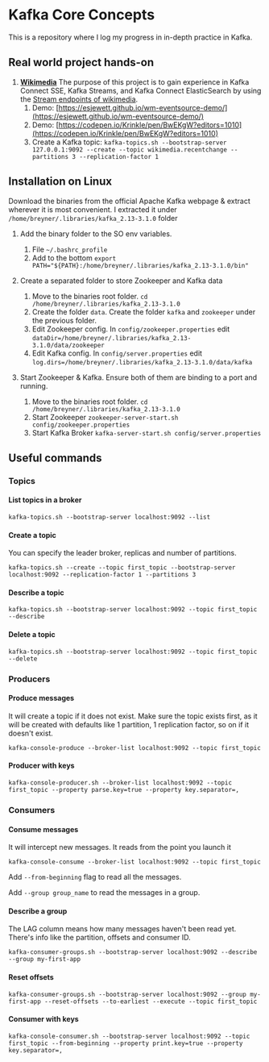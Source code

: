 # Kafka Core Concepts
This is a repository where I log my progress in in-depth practice in Kafka.

## Real world project hands-on
1. [**Wikimedia**](https://github.com/Tavet/KafkaCoreConcepts/tree/main/wikimedia) The purpose of this project is to gain experience in Kafka Connect SSE, Kafka Streams, and Kafka Connect ElasticSearch by using the [Stream endpoints of wikimedia](https://stream.wikimedia.org/?doc).
   1. Demo: [https://esjewett.github.io/wm-eventsource-demo/](https://esjewett.github.io/wm-eventsource-demo/)
   2. Demo: [https://codepen.io/Krinkle/pen/BwEKgW?editors=1010](https://codepen.io/Krinkle/pen/BwEKgW?editors=1010)
   3. Create a Kafka topic: ```kafka-topics.sh --bootstrap-server 127.0.0.1:9092 --create --topic wikimedia.recentchange --partitions 3 --replication-factor 1```

## Installation on Linux
Download the binaries from the official Apache Kafka webpage & extract wherever it is most convenient.
I extracted it under ```/home/breyner/.libraries/kafka_2.13-3.1.0``` folder

1. Add the binary folder to the SO env variables.
    1. File ```~/.bashrc_profile```
    2. Add to the bottom ```export PATH="${PATH}:/home/breyner/.libraries/kafka_2.13-3.1.0/bin"```


2. Create a separated folder to store Zookeeper and Kafka data
    1. Move to the binaries root folder. ```cd /home/breyner/.libraries/kafka_2.13-3.1.0``` 
    2. Create the folder ```data```. Create the folder ```kafka``` and ```zookeeper``` under the previous folder.
    3. Edit Zookeeper config. In ```config/zookeeper.properties``` edit ```dataDir=/home/breyner/.libraries/kafka_2.13-3.1.0/data/zookeeper```
    4. Edit Kafka config. In ```config/server.properties``` edit ```log.dirs=/home/breyner/.libraries/kafka_2.13-3.1.0/data/kafka```


3. Start Zookeeper & Kafka. Ensure both of them are binding to a port and running.
    1. Move to the binaries root folder. ```cd /home/breyner/.libraries/kafka_2.13-3.1.0``` 
    2. Start Zookeeper ```zookeeper-server-start.sh config/zookeeper.properties```
    2. Start Kafka Broker ```kafka-server-start.sh config/server.properties```

## Useful commands

### Topics

#### List topics in a broker
```kafka-topics.sh --bootstrap-server localhost:9092 --list```

#### Create a topic
You can specify the leader broker, replicas and number of partitions.

```kafka-topics.sh --create --topic first_topic --bootstrap-server localhost:9092 --replication-factor 1 --partitions 3```

#### Describe a topic
```kafka-topics.sh --bootstrap-server localhost:9092 --topic first_topic --describe```

#### Delete a topic
```kafka-topics.sh --bootstrap-server localhost:9092 --topic first_topic --delete```

### Producers

#### Produce messages
It will create a topic if it does not exist. Make sure the topic exists first, as it will be created with defaults like 1 partition, 1 replication factor, so on if it doesn't exist.

```kafka-console-produce --broker-list localhost:9092 --topic first_topic```

#### Producer with keys
```kafka-console-producer.sh --broker-list localhost:9092 --topic first_topic --property parse.key=true --property key.separator=,```

### Consumers

#### Consume messages
It will intercept new messages. It reads from the point you launch it

```kafka-console-consume --broker-list localhost:9092 --topic first_topic```

Add ```--from-beginning``` flag to read all the messages.

Add ```--group group_name``` to read the messages in a group.

#### Describe a group
The LAG column means how many messages haven't been read yet. There's info like the partition, offsets and consumer ID.

```kafka-consumer-groups.sh --bootstrap-server localhost:9092 --describe --group my-first-app```

#### Reset offsets
```kafka-consumer-groups.sh --bootstrap-server localhost:9092 --group my-first-app --reset-offsets --to-earliest --execute --topic first_topic```

#### Consumer with keys
```kafka-console-consumer.sh --bootstrap-server localhost:9092 --topic first_topic --from-beginning --property print.key=true --property key.separator=,```

